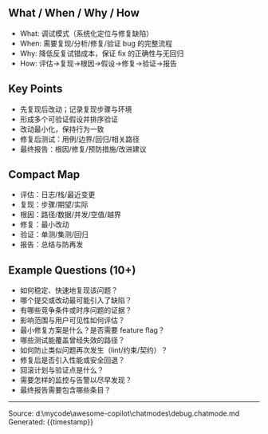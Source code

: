 ## What / When / Why / How

- What: 调试模式（系统化定位与修复缺陷）
- When: 需要复现/分析/修复/验证 bug 的完整流程
- Why: 降低反复试错成本，保证 fix 的正确性与无回归
- How: 评估→复现→根因→假设→修复→验证→报告

## Key Points

- 先复现后改动；记录复现步骤与环境
- 形成多个可验证假设并排序验证
- 改动最小化，保持行为一致
- 修复后测试：用例/边界/回归/相关路径
- 最终报告：根因/修复/预防措施/改进建议

## Compact Map

- 评估：日志/栈/最近变更
- 复现：步骤/期望/实际
- 根因：路径/数据/并发/空值/越界
- 修复：最小改动
- 验证：单测/集测/回归
- 报告：总结与防再发

## Example Questions (10+)

- 如何稳定、快速地复现该问题？
- 哪个提交或改动最可能引入了缺陷？
- 有哪些竞争条件或时序问题的证据？
- 影响范围与用户可见性如何评估？
- 最小修复方案是什么？是否需要 feature flag？
- 哪些测试能覆盖曾经失效的路径？
- 如何防止类似问题再次发生（lint/约束/契约）？
- 修复后是否引入性能或安全回退？
- 回滚计划与验证点是什么？
- 需要怎样的监控与告警以尽早发现？
- 最终报告需要包含哪些条目？

---
Source: d:\mycode\awesome-copilot\chatmodes\debug.chatmode.md
Generated: {{timestamp}}
